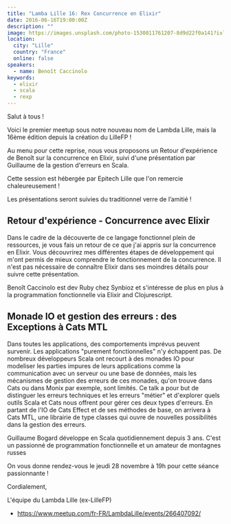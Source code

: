 ```yaml
---
title: "Lamba Lille 16: Rex Concurrence en Elixir"
date: 2016-06-16T19:00:00Z
description: ""
image: https://images.unsplash.com/photo-1530811761207-8d9d22f0a141?ixlib=rb-1.2.1&ixid=eyJhcHBfaWQiOjEyMDd9&auto=format&fit=crop&w=500&q=60
location:
  city: "Lille"
  country: "France"
  online: false
speakers:
  - name: Benoît Caccinolo
keywords:
  - elixir
  - scala
  - rexp
---
```


Salut à tous !

Voici le premier meetup sous notre nouveau nom de Lambda Lille, mais
la 16ème édition depuis la création du LilleFP !

Au menu pour cette reprise, nous vous proposons un Retour d'expérience
de Benoît sur la concurrence en Elixir, suivi d'une présentation par
Guillaume de la gestion d'erreurs en Scala.

Cette session est hébergée par Epitech Lille que l'on remercie
chaleureusement !

Les présentations seront suivies du traditionnel verre de l’amitié !

## Retour d'expérience - Concurrence avec Elixir

Dans le cadre de la découverte de ce langage fonctionnel plein de
ressources, je vous fais un retour de ce que j'ai appris sur la
concurrence en Elixir. Vous découvrirez mes différentes étapes de
développement qui m'ont permis de mieux comprendre le fonctionnement
de la concurrence.  Il n'est pas nécessaire de connaître Elixir dans
ses moindres détails pour suivre cette présentation.

Benoît Caccinolo est dev Ruby chez Synbioz et s'intéresse de plus en
plus à la programmation fonctionnelle via Elixir and Clojurescript.

## Monade IO et gestion des erreurs : des Exceptions à Cats MTL

Dans toutes les applications, des comportements imprévus peuvent
survenir. Les applications "purement fonctionnelles" n'y échappent
pas. De nombreux développeurs Scala ont recourt à des monades IO pour
modeliser les parties impures de leurs applications comme la
communication avec un serveur ou une base de données, mais les
mécanismes de gestion des erreurs de ces monades, qu'on trouve dans
Cats ou dans Monix par exemple, sont limités. Ce talk a pour but de
distinguer les erreurs techniques et les erreurs "métier" et
d'explorer quels outils Scala et Cats nous offrent pour gérer ces deux
types d'erreurs. En partant de l'IO de Cats Effect et de ses méthodes
de base, on arrivera à Cats MTL, une librairie de type classes qui
ouvre de nouvelles possibilités dans la gestion des erreurs.

Guillaume Bogard développe en Scala quotidiennement depuis 3
ans. C'est un passionné de programmation fonctionnelle et un amateur
de montagnes russes

On vous donne rendez-vous le jeudi 28 novembre à 19h pour cette séance
passionnante !

Cordialement,

L'équipe du Lambda Lille (ex-LilleFP)

 * https://www.meetup.com/fr-FR/LambdaLille/events/266407092/
